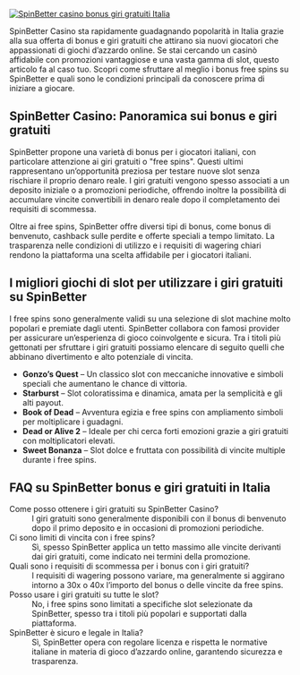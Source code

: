 [![SpinBetter casino bonus giri gratuiti Italia](https://123-caf.pages.dev/gitsignup.png)](https://vrmoo.ru/Bt82HjjY)

<p>SpinBetter Casino sta rapidamente guadagnando popolarità in Italia grazie alla sua offerta di bonus e giri gratuiti che attirano sia nuovi giocatori che appassionati di giochi d’azzardo online. Se stai cercando un casinò affidabile con promozioni vantaggiose e una vasta gamma di slot, questo articolo fa al caso tuo. Scopri come sfruttare al meglio i bonus free spins su SpinBetter e quali sono le condizioni principali da conoscere prima di iniziare a giocare.</p>  <h2>SpinBetter Casino: Panoramica sui bonus e giri gratuiti</h2> <p>SpinBetter propone una varietà di bonus per i giocatori italiani, con particolare attenzione ai giri gratuiti o "free spins". Questi ultimi rappresentano un’opportunità preziosa per testare nuove slot senza rischiare il proprio denaro reale. I giri gratuiti vengono spesso associati a un deposito iniziale o a promozioni periodiche, offrendo inoltre la possibilità di accumulare vincite convertibili in denaro reale dopo il completamento dei requisiti di scommessa.</p>  <p>Oltre ai free spins, SpinBetter offre diversi tipi di bonus, come bonus di benvenuto, cashback sulle perdite e offerte speciali a tempo limitato. La trasparenza nelle condizioni di utilizzo e i requisiti di wagering chiari rendono la piattaforma una scelta affidabile per i giocatori italiani.</p>  <h2>I migliori giochi di slot per utilizzare i giri gratuiti su SpinBetter</h2> <p>I free spins sono generalmente validi su una selezione di slot machine molto popolari e premiate dagli utenti. SpinBetter collabora con famosi provider per assicurare un’esperienza di gioco coinvolgente e sicura. Tra i titoli più gettonati per sfruttare i giri gratuiti possiamo elencare di seguito quelli che abbinano divertimento e alto potenziale di vincita.</p>  <ul>   <li><strong>Gonzo’s Quest</strong> – Un classico slot con meccaniche innovative e simboli speciali che aumentano le chance di vittoria.</li>   <li><strong>Starburst</strong> – Slot coloratissima e dinamica, amata per la semplicità e gli alti payout.</li>   <li><strong>Book of Dead</strong> – Avventura egizia e free spins con ampliamento simboli per moltiplicare i guadagni.</li>   <li><strong>Dead or Alive 2</strong> – Ideale per chi cerca forti emozioni grazie a giri gratuiti con moltiplicatori elevati.</li>   <li><strong>Sweet Bonanza</strong> – Slot dolce e fruttata con possibilità di vincite multiple durante i free spins.</li> </ul>  <h2>FAQ su SpinBetter bonus e giri gratuiti in Italia</h2> <dl>   <dt>Come posso ottenere i giri gratuiti su SpinBetter Casino?</dt>   <dd>I giri gratuiti sono generalmente disponibili con il bonus di benvenuto dopo il primo deposito e in occasioni di promozioni periodiche.</dd>    <dt>Ci sono limiti di vincita con i free spins?</dt>   <dd>Sì, spesso SpinBetter applica un tetto massimo alle vincite derivanti dai giri gratuiti, come indicato nei termini della promozione.</dd>    <dt>Quali sono i requisiti di scommessa per i bonus con i giri gratuiti?</dt>   <dd>I requisiti di wagering possono variare, ma generalmente si aggirano intorno a 30x o 40x l’importo del bonus o delle vincite da free spins.</dd>    <dt>Posso usare i giri gratuiti su tutte le slot?</dt>   <dd>No, i free spins sono limitati a specifiche slot selezionate da SpinBetter, spesso tra i titoli più popolari e supportati dalla piattaforma.</dd>    <dt>SpinBetter è sicuro e legale in Italia?</dt>   <dd>Sì, SpinBetter opera con regolare licenza e rispetta le normative italiane in materia di gioco d’azzardo online, garantendo sicurezza e trasparenza.</dd> </dl>